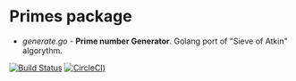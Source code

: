 # Primes package

*  *generate.go* - **Prime number Generator**. Golang port of "Sieve of Atkin" algorythm.

[![Build Status](https://travis-ci.com/gomth/primes.svg?branch=main)](https://travis-ci.com/gomth/primes)
[![CircleCI](https://circleci.com/gh/gomth/primes/tree/main.svg?style=svg))](https://circleci.com/gh/gomth/primes/tree/main)
